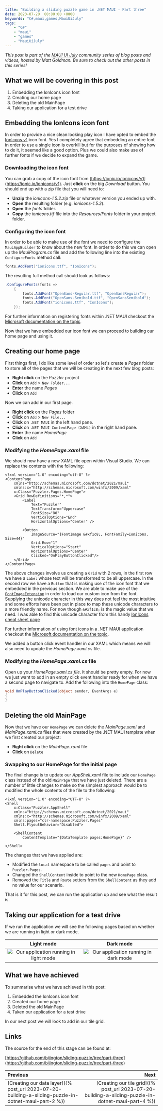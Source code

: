 ```yaml
---
title: "Building a sliding puzzle game in .NET MAUI - Part three"
date: 2023-07-20  00:00:00 +0000
keywords: "C#,maui,games,MauiUiJuly"
tags:
    - "C#"
    - "maui"
    - "games"
    - "MauiUiJuly"
---
```


*This post is part of the [MAUI UI July](https://goforgoldman.com/posts/maui-ui-july-23/) community series of blog posts and videos, hosted by Matt Goldman. Be sure to check out the other posts in this series!*

## What we will be covering in this post

1. Embedding the IonIcons icon font
1. Creating our home page
1. Deleting the old MainPage
1. Taking our application for a test drive

## Embedding the IonIcons icon font

In order to provide a nice clean looking play icon I have opted to embed the [IonIcons v1](https://ionic.io/ionicons/v1) icon font. Yes I completely agree that embedding an entire font in order to use a single icon is overkill but for the purposes of showing how to do it, it seemed like a good option. Plus we could also make use of further fonts if we decide to expand the game.

### Downloading the icon font

You can grab a copy of the icon font from [https://ionic.io/ionicons/v1](https://ionic.io/ionicons/v1). Just **click** on the big *Download* button. You should end up with a zip file that you will need to:

- **Unzip** the *ionicons-1.5.2.zip* file or whatever version you ended up with.
- **Open** the resulting folder (e.g. *ionicons-1.5.2*).
- **Open** the *fonts* folder.
- **Copy** the *ionicons.ttf* file into the *Resources/Fonts* folder in your project folder.

### Configuring the icon font

In order to be able to make use of the font we need to configure the `MauiAppBuilder` to know about the new font. In order to do this we can open up the *MauiProgram.cs* file and add the following line into the existing `ConfigureFonts` method call:

```csharp
fonts.AddFont("ionicons.ttf", "IonIcons");
```

The resulting full method call should look as follows:

```csharp
.ConfigureFonts(fonts =>
    {
        fonts.AddFont("OpenSans-Regular.ttf", "OpenSansRegular");
        fonts.AddFont("OpenSans-Semibold.ttf", "OpenSansSemibold");
        fonts.AddFont("ionicons.ttf", "IonIcons");
    });
```

For further information on registering fonts within .NET MAUI checkout the [Microsoft documentation on the topic](https://learn.microsoft.com/dotnet/maui/user-interface/fonts#register-fonts).

Now that we have embedded our icon font we can proceed to building our home page and using it.

## Creating our home page

First things first, I do like some level of order so let's create a *Pages* folder to store all of the pages that we will be creating in the next few blog posts:

- **Right click** on the *Puzzler* project
- **Click** on `Add` > `New Folder...`
- **Enter** the name *Pages*
- **Click** on `Add`

Now we can add in our first page.

- **Right click** on the *Pages* folder
- **Click** on `Add` > `New File...`
- **Click** on `.NET MAUI` in the left hand pane.
- **Click** on `.NET MAUI ContentPage (XAML)` in the right hand pane.
- **Enter** the name *HomePage*
- **Click** on `Add`

### Modifying the *HomePage.xaml* file

We should now have a new XAML file open within Visual Studio. We can replace the contents with the following:

```xaml
<?xml version="1.0" encoding="utf-8" ?>
<ContentPage
    xmlns="http://schemas.microsoft.com/dotnet/2021/maui"
    xmlns:x="http://schemas.microsoft.com/winfx/2009/xaml"
    x:Class="Puzzler.Pages.HomePage">
    <Grid RowDefinitions="*,*">
        <Label 
            Text="Puzzler"
            TextTransform="Uppercase"
            FontSize="80"
            VerticalOptions="End" 
            HorizontalOptions="Center" />

        <Button
            ImageSource="{FontImage &#xf1c8;, FontFamily=Ionicons, Size=44}"
            Grid.Row="1"
            VerticalOptions="Start" 
            HorizontalOptions="Center"
            Clicked="OnPlayButtonClicked"/>
    </Grid>
</ContentPage>
```

The above changes involve us creating a `Grid` with 2 rows, in the first row we have a `Label` whose text will be transformed to be all uppercase. In the second row we have a `Button` that is making use of the icon font that we embedded in the previous section. We are able to make use of the [`FontImageExtension`](https://learn.microsoft.com/dotnet/api/microsoft.maui.controls.xaml.fontimageextension?view=net-maui-7.0) in order to load our custom icon from the font. Supplying the unicode character in this way does not feel the most intuitive and some efforts have been put in place to map these unicode characters to a more friendly name. For now though `&#xf1c8;` is the magic value that we need. I was able to find this unicode character from this handy [IonIcons cheat sheet page](https://ionic.io/ionicons/v1/cheatsheet.html)

For further information of using font icons in a .NET MAUI application checkout the [Microsoft documentation on the topic](https://learn.microsoft.com/dotnet/maui/user-interface/controls/image#load-a-font-icon).

We added a button click event handler in our XAML which means we will also need to update the *HomePage.xaml.cs* file.

### Modifying the *HomePage.xaml.cs* file

Open up your *HomePage.xaml.cs file*. It should be pretty empty. For now we just want to add in an empty click event handler ready for when we have a second page to navigate to. Add the following into the `HomePage` class:

```csharp
void OnPlayButtonClicked(object sender, EventArgs e)
{
}
```

## Deleting the old MainPage

Now that we have our `HomePage` we can delete the *MainPage.xaml* and *MainPage.xaml.cs* files that were created by the .NET MAUI template when we first created our project:

- **Right click** on the *MainPage.xaml* file
- **Click** on `Delete`

### Swapping to our HomePage for the initial page

The final change is to update our *AppShell.xaml* file to include our `HomePage` class instead of the old `MainPage` that we have just deleted. There are a number of little changes to make so the simplest approach would be to modified the whole contents of the file to the following:

```xaml
<?xml version="1.0" encoding="UTF-8" ?>
<Shell
    x:Class="Puzzler.AppShell"
    xmlns="http://schemas.microsoft.com/dotnet/2021/maui"
    xmlns:x="http://schemas.microsoft.com/winfx/2009/xaml"
    xmlns:pages="clr-namespace:Puzzler.Pages"
    Shell.FlyoutBehavior="Disabled">

    <ShellContent
        ContentTemplate="{DataTemplate pages:HomePage}" />

</Shell>
```

The changes that we have applied are:

- Modified the `local` namespace to be called `pages` and point to `Puzzler.Pages`.
- Changed the `ShellContent` inside to point to the new `HomePage` class.
- Removed the `Title` and `Route` setters from the `ShellContent` as they add no value for our scenario.

That is it for this post, we can run the application up and see what the result is.

## Taking our application for a test drive

If we run the application we will see the following pages based on whether we are running in light or dark mode.

Light mode             |  Dark mode
:-------------------------:|:-------------------------:
![Our application running in light mode](/images/2023-07-20-building-a-sliding-puzzle-in-dotnet-maui-part-3/result-1.png)  |  ![Our application running in dark mode](/images/2023-07-20-building-a-sliding-puzzle-in-dotnet-maui-part-3/result-2.png)

## What we have achieved

To summarise what we have achieved in this post:

1. Embedded the IonIcons icon font
1. Created our home page
1. Deleted the old MainPage
1. Taken our application for a test drive

In our next post we will look to add in our tile grid.

## Links

The source for the end of this stage can be found at:

[https://github.com/bijington/sliding-puzzle/tree/part-three](https://github.com/bijington/sliding-puzzle/tree/part-three)

Previous             |  Next
:-------------------------|-------------------------:
[Creating our data layer]({% post_url 2023-07-20-building-a-sliding-puzzle-in-dotnet-maui-part-2 %}) | [Creating our tile grid]({% post_url 2023-07-20-building-a-sliding-puzzle-in-dotnet-maui-part-4 %})
